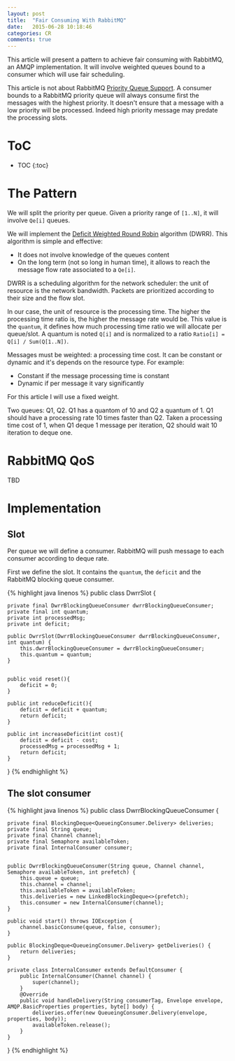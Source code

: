 ```yaml
---
layout: post
title:  "Fair Consuming With RabbitMQ"
date:   2015-06-28 10:18:46
categories: CR
comments: true
---
```


This article will present a pattern to achieve fair consuming with RabbitMQ, 
an AMQP implementation. It will involve weighted queues bound to a consumer which will use fair scheduling.
  
This article is not about RabbitMQ [Priority Queue Support](https://www.rabbitmq.com/priority.html).
A consumer bounds to a RabbitMQ priority queue will always consume first the messages with the highest priority.
It doesn't ensure that a message with a low priority will be processed. Indeed high priority message may predate the processing slots.

   
<!--more-->


# ToC
* TOC
{:toc}


# The Pattern

We will split the priority per queue. Given a priority range of `[1..N]`, it will involve `Qe[i]` queues.

We will implement the [Deficit Weighted Round Robin](https://en.wikipedia.org/wiki/Deficit_round_robin) algorithm (DWRR).
This algorithm is simple and effective:
 
* It does not involve knowledge of the queues content
* On the long term (not so long in human time), it allows to reach the message flow rate associated to a `Qe[i]`.

DWRR is a scheduling algorithm for the network scheduler: the unit of resource is the network bandwidth. Packets are prioritized according to their size and the flow slot.

In our case, the unit of resource is the processing time. The higher the processing time ratio is, the higher the message rate would be. This value is the `quantum`, 
it defines how much processing time ratio we will allocate per queue/slot. A quantum is noted `Q[i]` and is normalized to a ratio `Ratio[i] = Q[i] / Sum(Q[1..N])`.
  
Messages must be weighted: a processing time cost. It can be constant or dynamic and it's depends on the resource type. For example:

* Constant if the message processing time is constant
* Dynamic if per message it vary significantly 

For this article I will use a fixed weight.

Two queues: Q1, Q2. 
Q1 has a quantom of 10 and Q2 a quantum of 1. Q1 should have a processing rate 10 times faster than Q2. 
Taken a processing time cost of 1, when Q1 deque 1 message per iteration, Q2 should wait 10 iteration to deque one.


# RabbitMQ QoS

TBD

# Implementation


## Slot

Per queue we will define a consumer. RabbitMQ will push message to each consumer according to deque rate. 

First we define the slot. It contains the `quantum`, the `deficit` and the RabbitMQ blocking queue consumer. 

{% highlight java linenos %}
public class DwrrSlot {

    private final DwrrBlockingQueueConsumer dwrrBlockingQueueConsumer;
    private final int quantum;
    private int processedMsg;
    private int deficit;

    public DwrrSlot(DwrrBlockingQueueConsumer dwrrBlockingQueueConsumer, int quantum) {
        this.dwrrBlockingQueueConsumer = dwrrBlockingQueueConsumer;
        this.quantum = quantum;
    }


    public void reset(){
        deficit = 0;
    }

    public int reduceDeficit(){
        deficit = deficit + quantum;
        return deficit;
    }

    public int increaseDeficit(int cost){
        deficit = deficit - cost;
        processedMsg = processedMsg + 1;
        return deficit;
    }
}
{% endhighlight %}


## The slot consumer



{% highlight java linenos %}
public class DwrrBlockingQueueConsumer {

    private final BlockingDeque<QueueingConsumer.Delivery> deliveries;
    private final String queue;
    private final Channel channel;
    private final Semaphore availableToken;
    private final InternalConsumer consumer;


    public DwrrBlockingQueueConsumer(String queue, Channel channel, Semaphore availableToken, int prefetch) {
        this.queue = queue;
        this.channel = channel;
        this.availableToken = availableToken;
        this.deliveries = new LinkedBlockingDeque<>(prefetch);
        this.consumer = new InternalConsumer(channel);
    }

    public void start() throws IOException {
        channel.basicConsume(queue, false, consumer);
    }

    public BlockingDeque<QueueingConsumer.Delivery> getDeliveries() {
        return deliveries;
    }

    private class InternalConsumer extends DefaultConsumer {
        public InternalConsumer(Channel channel) {
            super(channel);
        }
        @Override
        public void handleDelivery(String consumerTag, Envelope envelope, AMQP.BasicProperties properties, byte[] body) {
            deliveries.offer(new QueueingConsumer.Delivery(envelope, properties, body));
            availableToken.release();
        }
    }
}
{% endhighlight %}